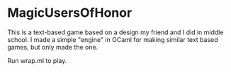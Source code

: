# MagicUsersOfHonor
This is a text-based game based on a design my friend and I did in middle school. I made a simple "engine" in OCaml for making similar text based games, but only made the one.

Run wrap.ml to play.

